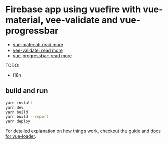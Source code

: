 # Firebase app using vuefire with vue-material, vee-validate and vue-progressbar

- [vue-material: read more](http://vuematerial.io/)
- [vee-validate: read more](http://vee-validate.logaretm.com/)
- [vue-progressbar: read more](https://github.com/hilongjw/vue-progressbar)

TODO:

- i18n

## build and run

``` bash
yarn install
yarn dev
yarn build
yarn build --report
yarn deploy
```

For detailed explanation on how things work, checkout the [guide](http://vuejs-templates.github.io/webpack/) and [docs for vue-loader](http://vuejs.github.io/vue-loader).
